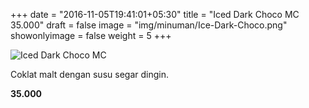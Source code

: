 +++
date = "2016-11-05T19:41:01+05:30"
title = "Iced Dark Choco MC 35.000"
draft = false
image = "img/minuman/Ice-Dark-Choco.png"
showonlyimage = false
weight = 5
+++

![Iced Dark Choco MC][1]

Coklat malt dengan susu segar dingin.

**35.000**

[1]: /img/minuman/Ice-Dark-Choco.png

